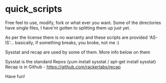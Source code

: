 # quick_scripts

Free feel to use, modify, fork or what ever you want. Some of the directories have single files, I have'nt gotten to splitting them up just yet.

As per the license there is no warranty and these scripts are provided 'AS-IS'... basically, if something breaks, you broke, not me :)

Sysstat and recap are used by some of them. More info below on them

Sysstat is the standard Repos (yum install sysstat / apt-get install sysstat)
Recap is in Github - https://github.com/rackerlabs/recap

Have fun!
